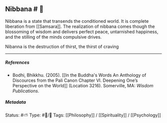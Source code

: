 ## Nibbana  # 🧠

Nibbana is a state that transends the conditioned world. It is complete liberation from [[Samsara]]. The realization of nibbana comes though the blossoming of wisdom and delivers perfect peace, untarnished happiness, and the stilling of the minds compulsive drives.

Nibanna is the destruction of thirst, the thirst of craving

___

##### References

- Bodhi, Bhikkhu. (2005). [[In the Buddha's Words An Anthology of Discources from the Pali Canon Chapter VI. Deepening One’s Perspective on the World]]   (Location 3216). Somerville, MA: _Wisdom Publications_.

##### Metadata
Status:  #⛅️ 
Type:  #🔵/🔵 
Tags: [[Philosophy]] / [[Spirituality]] / [[Psychology]]